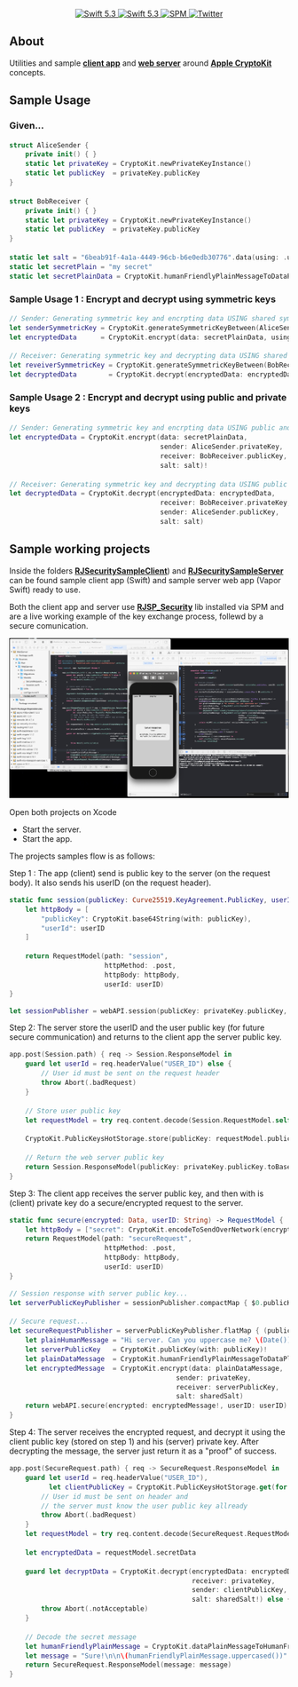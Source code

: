 <p align="center">
   <a href="https://developer.apple.com/swift/">
      <img src="https://img.shields.io/badge/Swift-5.3-orange.svg?style=flat" alt="Swift 5.3">
   </a>
    <a href="https://developer.apple.com/swift/">
      <img src="https://img.shields.io/badge/Xcode-12.0.1-blue.svg" alt="Swift 5.3">
   </a>
   <a href="https://github.com/apple/swift-package-manager">
      <img src="https://img.shields.io/badge/Swift%20Package%20Manager-compatible-brightgreen.svg" alt="SPM">
   </a>
   <a href="https://twitter.com/ricardo_psantos/">
      <img src="https://img.shields.io/badge/Twitter-@ricardo_psantos-blue.svg?style=flat" alt="Twitter">
   </a>
</p>

## About

Utilities and sample [__client app__](https://github.com/ricardopsantos/RJSP_Security/tree/master/_RJSecuritySampleClient) and [__web server__](https://github.com/ricardopsantos/RJSP_Security/tree/master/_RJSecuritySampleServer) around [__Apple CryptoKit__](https://developer.apple.com/documentation/cryptokit) concepts.

## Sample Usage

### Given...

```swift 
struct AliceSender {
    private init() { }
    static let privateKey = CryptoKit.newPrivateKeyInstance()
    static let publicKey  = privateKey.publicKey
}
 
struct BobReceiver {
    private init() { }
    static let privateKey = CryptoKit.newPrivateKeyInstance()
    static let publicKey  = privateKey.publicKey
}

static let salt = "6beab91f-4a1a-4449-96cb-b6e0edb30776".data(using: .utf8)!
static let secretPlain = "my secret"
static let secretPlainData = CryptoKit.humanFriendlyPlainMessageToDataPlainMessage(secretPlain)!
```

### Sample Usage 1 : Encrypt and decrypt using symmetric keys

```swift
// Sender: Generating symmetric key and encrpting data USING shared symmetric key
let senderSymmetricKey = CryptoKit.generateSymmetricKeyBetween(AliceSender.privateKey, and: BobReceiver.publicKey, salt: salt)!
let encryptedData      = CryptoKit.encrypt(data: secretPlainData, using: senderSymmetricKey)!

// Receiver: Generating symmetric key and decrypting data USING shared symmetric key
let reveiverSymmetricKey = CryptoKit.generateSymmetricKeyBetween(BobReceiver.privateKey, and: AliceSender.publicKey, salt: salt)!
let decryptedData        = CryptoKit.decrypt(encryptedData: encryptedData, using: reveiverSymmetricKey)

```

### Sample Usage 2 : Encrypt and decrypt using public and private keys


```swift
// Sender: Generating symmetric key and encrpting data USING public and private keys
let encryptedData = CryptoKit.encrypt(data: secretPlainData,
                                      sender: AliceSender.privateKey,
                                      receiver: BobReceiver.publicKey,
                                      salt: salt)!

// Receiver: Generating symmetric key and decrypting data USING public and private keys
let decryptedData = CryptoKit.decrypt(encryptedData: encryptedData,
                                      receiver: BobReceiver.privateKey,
                                      sender: AliceSender.publicKey,
                                      salt: salt)
```

## Sample working projects

Inside the folders [__RJSecuritySampleClient__](https://github.com/ricardopsantos/RJSP_Security/tree/master/_RJSecuritySampleClient)) and [__RJSecuritySampleServer__](https://github.com/ricardopsantos/RJSP_Security/tree/master/_RJSecuritySampleServer) can be found sample client app (Swift) and sample server web app (Vapor Swift) ready to use. 

Both the client app and server use [__RJSP_Security__](https://github.com/ricardopsantos/RJSP_Security) lib installed via SPM and are a live working example of the key exchange process, follewd by a secure comunication.

![alt text](_Documents/image1.png)

Open both projects on Xcode

* Start the server.
* Start the app.

The projects samples flow is as follows:

Step 1 : The app (client) send is public key to the server (on the request body). It also sends his userID (on the request header).

```swift
static func session(publicKey: Curve25519.KeyAgreement.PublicKey, userID: String) -> RequestModel {
    let httpBody = [
        "publicKey": CryptoKit.base64String(with: publicKey),
        "userId": userID
    ]
    
    return RequestModel(path: "session",
                        httpMethod: .post,
                        httpBody: httpBody,
                        userId: userID)
}
```

```swift
let sessionPublisher = webAPI.session(publicKey: privateKey.publicKey, userID: userID)
```

Step 2: The server store the userID and the user public key (for future secure communication) and returns to the client app the server public key.

```swift
app.post(Session.path) { req -> Session.ResponseModel in
    guard let userId = req.headerValue("USER_ID") else {
        // User id must be sent on the request header
        throw Abort(.badRequest)
    }
    
    // Store user public key
    let requestModel = try req.content.decode(Session.RequestModel.self)
    
    CryptoKit.PublicKeysHotStorage.store(publicKey: requestModel.publicKey, for: userId)

    // Return the web server public key
    return Session.ResponseModel(publicKey: privateKey.publicKey.toBase64String)
}
```
    
Step 3: The client app receives the server public key, and then with is (client) private key do a secure/encrypted request to the server.

```swift
static func secure(encrypted: Data, userID: String) -> RequestModel {
    let httpBody = ["secret": CryptoKit.encodeToSendOverNetwork(encrypted: encrypted)]
    return RequestModel(path: "secureRequest",
                        httpMethod: .post,
                        httpBody: httpBody,
                        userId: userID)
}
```

```swift
// Session response with server public key...
let serverPublicKeyPublisher = sessionPublisher.compactMap { $0.publicKey }
    
// Secure request...
let secureRequestPublisher = serverPublicKeyPublisher.flatMap { (publicKey) -> AnyPublisher<ResponseDto.SecureRequest, APIError> in
    let plainHumanMessage = "Hi server. Can you uppercase me? \(Date())"
    let serverPublicKey   = CryptoKit.publicKey(with: publicKey)!
    let plainDataMessage  = CryptoKit.humanFriendlyPlainMessageToDataPlainMessage(plainHumanMessage)!
    let encryptedMessage  = CryptoKit.encrypt(data: plainDataMessage,
                                          sender: privateKey,
                                          receiver: serverPublicKey,
                                          salt: sharedSalt)
    return webAPI.secure(encrypted: encryptedMessage!, userID: userID)
}
```

Step 4: The server receives the encrypted request, and decrypt it using the client public key (stored on step 1) and his (server) private key. After decrypting the message, the server just return it as a "proof" of success.

```swift
app.post(SecureRequest.path) { req -> SecureRequest.ResponseModel in
    guard let userId = req.headerValue("USER_ID"),
          let clientPublicKey = CryptoKit.PublicKeysHotStorage.get(for: userId) else {
        // User id must be sent on header and
        // the server must know the user public key allready
        throw Abort(.badRequest)
    }
    let requestModel = try req.content.decode(SecureRequest.RequestModel.self)
    
    let encryptedData = requestModel.secretData
    
    guard let decryptData = CryptoKit.decrypt(encryptedData: encryptedData!,
                                              receiver: privateKey,
                                              sender: clientPublicKey,
                                              salt: sharedSalt!) else {
        throw Abort(.notAcceptable)
    }
    
    // Decode the secret message
    let humanFriendlyPlainMessage = CryptoKit.dataPlainMessageToHumanFriendlyPlainMessage(decryptData)!
    let message = "Sure!\n\n\(humanFriendlyPlainMessage.uppercased())"
    return SecureRequest.ResponseModel(message: message)
}
```
